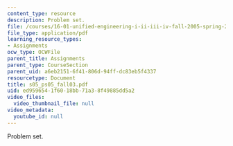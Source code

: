 ```yaml
---
content_type: resource
description: Problem set.
file: /courses/16-01-unified-engineering-i-ii-iii-iv-fall-2005-spring-2006/ed9596541f6018bb71a38f49885dd5a2_s05_ps05_fall03.pdf
file_type: application/pdf
learning_resource_types:
- Assignments
ocw_type: OCWFile
parent_title: Assignments
parent_type: CourseSection
parent_uid: a6eb2151-6f41-806d-94ff-dc83eb5f4337
resourcetype: Document
title: s05_ps05_fall03.pdf
uid: ed959654-1f60-18bb-71a3-8f49885dd5a2
video_files:
  video_thumbnail_file: null
video_metadata:
  youtube_id: null
---
```

Problem set.